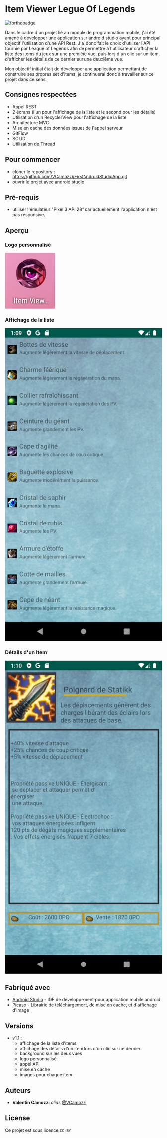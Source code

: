# Item Viewer Legue Of Legends

[![forthebadge](http://forthebadge.com/images/badges/built-with-love.svg)](http://forthebadge.com)

Dans le cadre d'un projet lié au module de programmation mobile, j'ai été amené à développer une application sur android studio ayant pour principal objectif l'utilisation d'une API Rest. J'ai donc fait le choix d'utiliser l'API fournie par League of Legends afin de permettre à l'utilisateur d'afficher la liste des items du jeux sur une première vue, puis lors d'un clic sur un item, d'afficher les détails de ce dernier sur une deuxième vue.

Mon objectif initial était de développer une application permettant de construire ses propres set d'items, je continuerai donc à travailler sur ce projet dans ce sens.


## Consignes respectées

- Appel REST
- 2 écrans (l'un pour l'affichage de la liste et le second pour les détails)
- Utilisation d'un RecyclerView pour l'affichage de la liste
- Architecture MVC
- Mise en cache des données issues de l'appel serveur
- GitFlow
- SOLID
- Utilisation de Thread

## Pour commencer

- cloner le repository : https://github.com/VCamozzi/FirstAndroidStudioApp.git
- ouvrir le projet avec android studio

## Pré-requis

- utiliser l'émulateur "Pixel 3 API 28" car actuellement l'application n'est pas responsive. 

## Aperçu

### Logo personnalisé

![screen](https://github.com/VCamozzi/FirstAndroidStudioApp/blob/master/img/icon.png)

### Affichage de la liste

![screen](https://github.com/VCamozzi/FirstAndroidStudioApp/blob/master/img/liste-1.png)

### Détails d'un Item

![screen](https://github.com/VCamozzi/FirstAndroidStudioApp/blob/master/img/details-1.png)

## Fabriqué avec

* [Android Studio](https://developer.android.com/studio) - IDE de développement pour application mobile android
* [Picaso](https://square.github.io/picasso/) - Librairie de téléchargement, de mise en cache, et d'affichage d'image

## Versions

* v1.1 :
  * affichage de la liste d'items
  * affichage des détails d'un item lors d'un clic sur ce dernier
  * background sur les deux vues
  * logo personnalisé
  * appel API
  * mise en cache
  * images pour chaque item
  
## Auteurs

* **Valentin Camozzi** _alias_ [@VCamozzi](https://github.com/VCamozzi)

## License

Ce projet est sous licence ``CC-BY``
